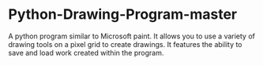 # Python-Drawing-Program-master
A python program similar to Microsoft paint. It allows you to use a variety of drawing tools on a pixel grid to create drawings. It features the ability to save and load work created within the program.
